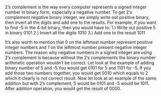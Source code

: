 2’s complement is the way every computer represents a signed integer number in binary form, especially a negative number. 
To get 2's complement negative binary integer, we simply write out positive binary, then invert all the digits and add one to the results.
For example, if you want to find -5 in the 4-bit binary, then you would have to:
1.)	Write out positive 5 in binary 
  0101
2.) Invert all the digits
  1010
3.) Add one to the result
  1011

It’s also worth to mention that 0 on the leftmost number represent positive integer numbers and 1 on the leftmost number present negative 
integer numbers. The reason why negative numbers in a signed integer are using 2’s complement is because without the 2’s complements the binary number arithmetic operation wouldn’t be correct. Let look at the example of adding binary number of 5 and -5.You would get 0101 for 5 and 1101 for -5. If you add those two numbers together, you would get 0010 which equals to 2 which it clearly is 
not correct result. Now let look at an example of the same addition but with 2’s complement, 5 would be 0101 and -5 would be 1011. 
After addition operation, you would get the result of 0000. 

